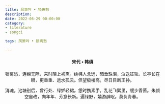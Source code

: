 ```yaml
---
title: 凤箫吟 • 锁离愁
description:
date: 2022-06-29 00:00:00
category:
- literature
- songci

tags: 凤箫吟 • 锁离愁

---
```


<div id="poem-author">
    宋代 • 韩缜
</div>
<div id="poem-body">
<p class="poem-paragraph">锁离愁，连绵无际，来时陌上初熏。绣帏人念远，暗垂珠泪，泣送征轮。长亭长在眼，更重重、远水孤云。但望极楼高，尽日目断王孙。</p>
<p class="poem-paragraph">消魂。池塘别后，曾行处、绿妒轻裙。恁时携素手，乱花飞絮里，缓步香茵。朱颜空自改，向年年、芳意长新。遍绿野，嬉游醉眠，莫负青春。</p>

</div>

<style>

#poem-author {
    width: 100%;
    text-align: center;
    margin: 20px 0;
    font-weight: bold;
}
#poem-body {
    width: 100%;
    text-align: center;
}
.poem-paragraph {
    font-family: "仿宋"
}

</style>